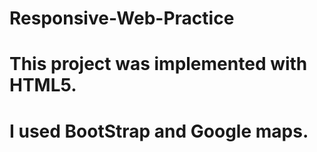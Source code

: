 # Responsive-Web-Practice
# This project was implemented with HTML5.
# I used BootStrap and Google maps.
